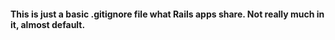 #### This is just a basic .gitignore file what Rails apps share. Not really much in it, almost default.